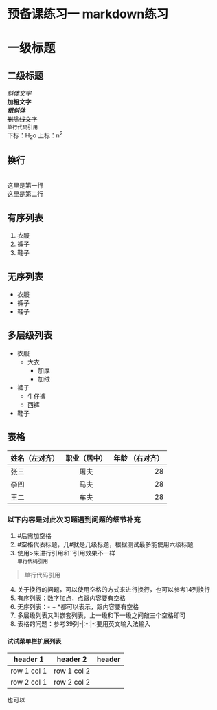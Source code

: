 # 预备课练习一 markdown练习 

# 一级标题
## 二级标题

*斜体文字*  
**加粗文字**  
***粗斜体***   
~~删除线文字~~  
`单行代码引用`  
下标：H<sub>2</sub>o 上标：n<sup>2</sup>

## 换行
<br/>这里是第一行</br>这里是第二行

## 有序列表
1. 衣服
2. 裤子
3. 鞋子  

## 无序列表
- 衣服
- 裤子
- 鞋子

## 多层级列表
- 衣服
   - 大衣
      - 加厚
      - 加绒    
- 裤子
   - 牛仔裤
   - 西裤   
- 鞋子   

## 表格

姓名（左对齐）|职业（居中）|年龄 （右对齐）    
-|:-:|-:    
张三|屠夫|28   
李四|马夫|28   
王二|车夫|28   

### 以下内容是对此次习题遇到问题的细节补充 
1. #后需加空格
2. #空格代表标题，几#就是几级标题，根据测试最多能使用六级标题
3. 使用>来进行引用和``引用效果不一样   
`单行代码引用`   
>单行代码引用   
4. 关于换行的问题，可以使用空格的方式来进行换行，也可以参考14列换行
5. 有序列表：数字加点，点跟内容要有空格
6. 无序列表：- + *都可以表示，跟内容要有空格
7. 多层级列表又叫嵌套列表，上一级和下一级之间敲三个空格即可
8. 表格的问题：参考39列-|:-:|-:要用英文输入法输入  

#### 试试菜单栏扩展列表

header 1 | header 2 |header
---|---|---|
row 1 col 1 | row 1 col 2|
row 2 col 1 | row 2 col 2|
也可以   





